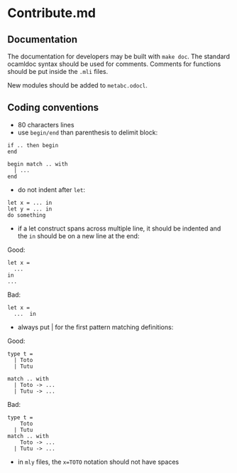 # Contribute.md

## Documentation

The documentation for developers may be built with `make doc`. The standard ocamldoc syntax should be used for comments.
Comments for functions should be put inside the `.mli` files.

New modules should be added to `metabc.odocl`.

## Coding conventions

* 80 characters lines
* use `begin/end` than parenthesis to delimit block:
```
if .. then begin
end

begin match .. with
  | ...
end
```
* do not indent after `let`:
```
let x = ... in
let y = ... in
do something
```
* if a let construct spans across multiple line, it should be indented and the `in` should be on a new line at the end:

Good: 
```
let x =
  ...
in
...
```
Bad:
```
let x =
  ...  in
```
* always put | for the first pattern matching definitions:

Good:
```
type t =
  | Toto
  | Tutu

match .. with
  | Toto -> ...
  | Tutu -> ...
```
Bad:
```
type t =
    Toto
  | Tutu
match .. with
    Toto -> ...
  | Tutu -> ...
```
* in `mly` files, the `x=TOTO` notation should not have spaces
